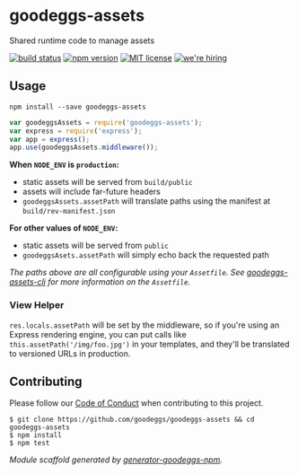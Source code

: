 # goodeggs-assets

Shared runtime code to manage assets

[![build status][travis-badge]][travis-link]
[![npm version][npm-badge]][npm-link]
[![MIT license][license-badge]][license-link]
[![we're hiring][hiring-badge]][hiring-link]


## Usage

```
npm install --save goodeggs-assets
```

```js
var goodeggsAssets = require('goodeggs-assets');
var express = require('express');
var app = express();
app.use(goodeggsAssets.middleware());
```

**When `NODE_ENV` is `production`:**
  * static assets will be served from `build/public`
  * assets will include far-future headers
  * `goodeggsAssets.assetPath` will translate paths using the manifest at `build/rev-manifest.json`

**For other values of `NODE_ENV`:**
  * static assets will be served from `public`
  * `goodeggsAsets.assetPath` will simply echo back the requested path


*The paths above are all configurable using your `Assetfile`.  See [goodeggs-assets-cli][goodeggs-assets-cli] for more information on the `Assetfile`.*

### View Helper

`res.locals.assetPath` will be set by the middleware, so if you're using an Express rendering engine, you can put calls like `this.assetPath('/img/foo.jpg')` in your templates, and they'll be translated to versioned URLs in production.

## Contributing

Please follow our [Code of Conduct](https://github.com/goodeggs/goodeggs-assets/blob/master/CODE_OF_CONDUCT.md)
when contributing to this project.

```
$ git clone https://github.com/goodeggs/goodeggs-assets && cd goodeggs-assets
$ npm install
$ npm test
```

_Module scaffold generated by [generator-goodeggs-npm](https://github.com/goodeggs/generator-goodeggs-npm)._


[travis-badge]: http://img.shields.io/travis/goodeggs/goodeggs-assets.svg?style=flat-square
[travis-link]: https://travis-ci.org/goodeggs/goodeggs-assets
[npm-badge]: http://img.shields.io/npm/v/goodeggs-assets.svg?style=flat-square
[npm-link]: https://www.npmjs.org/package/goodeggs-assets
[license-badge]: http://img.shields.io/badge/license-MIT-blue.svg?style=flat-square
[license-link]: LICENSE.md
[hiring-badge]: https://img.shields.io/badge/we're_hiring-yes-brightgreen.svg?style=flat-square
[hiring-link]: http://goodeggs.jobscore.com/?detail=Open+Source&sid=161
[goodeggs-assets-cli]: https://github.com/goodeggs/goodeggs-assets-cli
